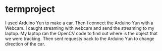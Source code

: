 # termproject
I used Arduino Yun to make a car. Then I connect the Arduino Yun with a Webcam.
I caught streaming with webcam and send the streaming to my laptop.
My laptop ran the  OpenCV code to find out where is the object that we were tracking.
Then sent requests back to the Arduino Yun to change direction of the car.
